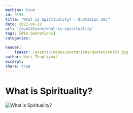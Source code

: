 ```yaml
---
mathjax: true
id: 9193
title: "What is Spirituality? - Quotation 193"
date: 2022-08-22
url: '/quotations/what-is-spirituality'
tags: [WIA Quotations] 
categories: 

header:
    teaser: /assets/images/quotations/quotation193.jpg
author: Hari Thapliyaal 
excerpt:
share: true 
---
```


# What is Spirituality?

![What is Spirituality?](/assets/images/quotations/quotation193.jpg)
